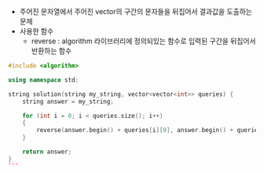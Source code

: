 - 주어진 문자열에서 주어진 vector의 구간의 문자들을 뒤집어서 결과값을 도출하는 문제
- 사용한 함수
	- reverse : algorithm 라이브러리에 정의되있는 함수로 입력된 구간을 뒤집어서 반환하는 함수

````C++
#include <algorithm>

using namespace std;

string solution(string my_string, vector<vector<int>> queries) {
    string answer = my_string;

    for (int i = 0; i < queries.size(); i++)
    {
        reverse(answer.begin() + queries[i][0], answer.begin() + queries[i][1] + 1);
    }

    return answer;
}
```